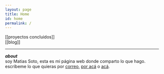 ```yaml
---
layout: page
title: Home
id: home
permalink: /
---
```

<!-- <strong>recientes</strong>

<ul>
  {% assign recent_notes = site.notes | sort: "last_modified_at_timestamp" | reverse %}
  {% for note in recent_notes limit: 5 %}
    <li>
      {{ note.last_modified_at | date: "%Y-%m-%d" }} — <a class="internal-link" href="{{ note.url }}">{{ note.title }}</a>
    </li>
  {% endfor %}
</ul>
 -->
[[proyectos concluidos]]  
[[blog]]  

--- 

***about***  
soy Matias Soto, esta es mi página web donde comparto lo que hago.  
escríbeme lo que quieras por [correo](mailto:matiasandres.soto@gmail.com), [por acá](https://www.instagram.com/m4507o/) o [acá](https://www.instagram.com/armisticio/).

<style>
  .wrapper {
    max-width: 46em;
  }
</style>